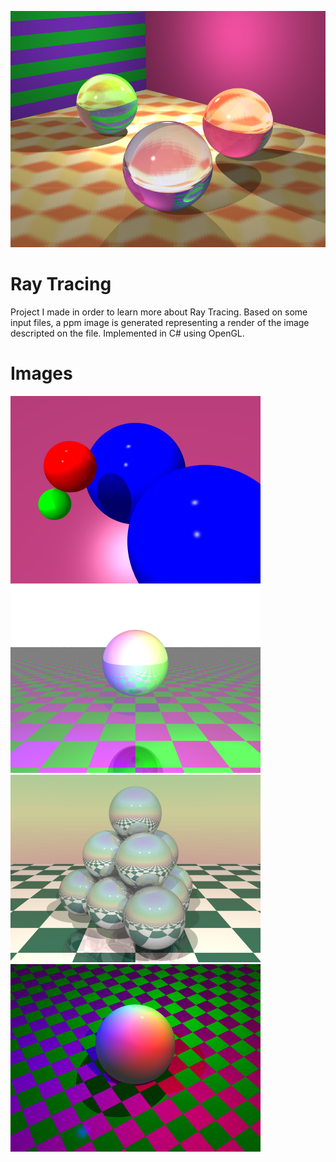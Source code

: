 <p align="center">
<img src=images/out4.png>
</p>

# Ray Tracing
Project I made in order to learn more about Ray Tracing. Based on some input files, a ppm image is generated representing a render of the image descripted on the file. Implemented in C# using OpenGL.

# Images
<p float="left">
  <img src="images/out2.png" width="400" />
  <img src="images/out6.png" width="400" />
  <img src="images/out5.png" width="400" />
  <img src="images/out3.png" width="400" />
</p>